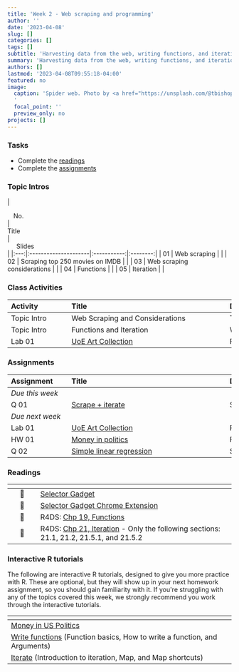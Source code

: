 ```yaml
---
title: 'Week 2 - Web scraping and programming'
author: ''
date: '2023-04-08'
slug: []
categories: []
tags: []
subtitle: 'Harvesting data from the web, writing functions, and iteration :spider_web:'
summary: 'Harvesting data from the web, writing functions, and iteration.'
authors: []
lastmod: '2023-04-08T09:55:18-04:00'
featured: no
image:
  caption: 'Spider web. Photo by <a href="https://unsplash.com/@tbishop2?utm_source=unsplash&utm_medium=referral&utm_content=creditCopyText">Thomas Bishop</a> on <a href="https://unsplash.com/s/photos/spider-web-dew?utm_source=unsplash&utm_medium=referral&utm_content=creditCopyText">Unsplash</a>
  '
  focal_point: ''
  preview_only: no
projects: []
---
```


### Tasks

- Complete the [readings](/post/02-week/#readings)
- Complete the [assignments](/post/02-week/#assignments)


### Topic Intros

<!-- You can access the course videos on YouTube. You can also find a playlists for all course videos on YouTube [here](https://www.youtube.com/playlist?list=PLNUVZZ6hfXX1tyUykCWShOKZdIB0TIhtM). -->

<!-- | <div style="width:50px;text-align:center">No.</div> | <div style="width:250px;text-align:left">Title</div> | <div style="width:80px;text-align:center">YouTube</div> | <div style="width:80px;text-align:center">Slides</div> | <div style="width:80px;text-align:center">Length</div> | -->
<!-- |:---:|:---------------------|:-------:|:-----------:|:--------:|:------:| -->
<!-- | 01 | Web scraping | [<span style='color: red;'><i class='fab fa-youtube fa-lg'></i></span>](https://youtu.be/99Hkmfb2i80) | [<span style='color: #4b5357;'><i class='fas fa-desktop fa-lg'></i></span>](https://laurielbaker.github.io/DCS-210/course-materials/slides/u2-d18-web-scrape/u2-d18-web-scrape.html) | 14:25 |  -->
<!-- | 02 | Scraping top 250 movies on IMDB | [<span style='color: red;'><i class='fab fa-youtube fa-lg'></i></span>](https://youtu.be/YmKULNLsDsU) | [<span style='color: #4b5357;'><i class='fas fa-desktop fa-lg'></i></span>](https://laurielbaker.github.io/DCS-210/course-materials/slides/u2-d19-top-250-imdb/u2-d19-top-250-imdb.html) | 24:15 |  -->
<!-- | 03 | Web scraping considerations | [<span style='color: red;'><i class='fab fa-youtube fa-lg'></i></span>](https://youtu.be/LONRJHMvSyU) | [<span style='color: #4b5357;'><i class='fas fa-desktop fa-lg'></i></span>](https://laurielbaker.github.io/DCS-210/course-materials/slides/u2-d20-considerations/u2-d20-considerations.html) | 8:54 |  -->
<!-- | 04 | Functions | [<span style='color: red;'><i class='fab fa-youtube fa-lg'></i></span>](https://youtu.be/6KWlPhPMluE) |  [<span style='color: #4b5357;'><i class='fas fa-desktop fa-lg'></i></span>](https://laurielbaker.github.io/DCS-210/course-materials/slides/u2-d21-functions/u2-d21-functions.html) | 21:58 |  -->
<!-- | 05 | Iteration | [<span style='color: red;'><i class='fab fa-youtube fa-lg'></i></span>](https://youtu.be/x3UMny1fQhc) |  [<span style='color: #4b5357;'><i class='fas fa-desktop fa-lg'></i></span>](https://laurielbaker.github.io/DCS-210/course-materials/slides/u2-d22-iteration/u2-d22-iteration.html) | 13:54 |  -->

| <div style="width:50px;text-align:center">No.</div> | <div style="width:250px;text-align:left">Title</div> | <div style="width:80px;text-align:center">Slides</div> |
|:---:|:---------------------|:-----------:|:--------:|
| 01 | Web scraping | [<span style='color: #4b5357;'><i class='fas fa-desktop fa-lg'></i></span>](https://laurielbaker.github.io/DCS-210/course-materials/slides/u2-d18-web-scrape/u2-d18-web-scrape.html) |
| 02 | Scraping top 250 movies on IMDB | [<span style='color: #4b5357;'><i class='fas fa-desktop fa-lg'></i></span>](https://laurielbaker.github.io/DCS-210/course-materials/slides/u2-d19-top-250-imdb/u2-d19-top-250-imdb.html) |
| 03 | Web scraping considerations | [<span style='color: #4b5357;'><i class='fas fa-desktop fa-lg'></i></span>](https://laurielbaker.github.io/DCS-210/course-materials/slides/u2-d20-considerations/u2-d20-considerations.html) |
| 04 | Functions |[<span style='color: #4b5357;'><i class='fas fa-desktop fa-lg'></i></span>](https://laurielbaker.github.io/DCS-210/course-materials/slides/u2-d21-functions/u2-d21-functions.html) |
| 05 | Iteration | [<span style='color: #4b5357;'><i class='fas fa-desktop fa-lg'></i></span>](https://laurielbaker.github.io/DCS-210/course-materials/slides/u2-d22-iteration/u2-d22-iteration.html) |

### Class Activities

| <div style="width:120px;text-align:left">Activity</div> | <div style="width:340px;text-align:left">Title</div> | <div style="width:200px;text-align:left">Date</div> |
|:---|:---|:---|
| Topic Intro | Web Scraping and Considerations | Tue, 11 April|
| Topic Intro | Functions and Iteration | Wed, 12 April |
| Lab 01 | [UoE Art Collection](https://laurielbaker.github.io/DCS-210/course-materials/lab-instructions/lab-08/lab-08-uoe-art.html) | Fri, 14 April |



### Assignments

| <div style="width:120px;text-align:left">Assignment</div> | <div style="width:340px;text-align:left">Title</div> | <div style="width:200px;text-align:left">Due</div> |
|:---|:---|:---|
| *Due this week* | | |
| Q 01 | [Scrape + iterate](https://laurie-the-student-baker.shinyapps.io/05-scrape-iterate/) | Sun, 19 April 23:59 EST |
| *Due next week* | | |
| Lab 01 | [UoE Art Collection](https://laurielbaker.github.io/DCS-210/course-materials/lab-instructions/lab-08/lab-08-uoe-art.html) | Fri, 21 April 23:59 EST |
| HW 01  | [Money in politics](https://laurielbaker.github.io/DCS-210/course-materials/hw-instructions/hw-06/hw-06-money-in-politics.html) | Fri, 21 April 23:59 EST |
| Q 02 | [Simple linear regression](https://laurie-the-student-baker.shinyapps.io/07-modeling-simple/#section-teacher-salaries) | Sun 23:59 EST |

### Readings

| <div style="width:50px"></div>  | <div style="width:420px"></div>  |  <div style="width:200px"></div> |
|:---:|:---|:---:|
| :page_facing_up: | [Selector Gadget](https://rvest.tidyverse.org/articles/selectorgadget.html) | **Required** |
| :toolbox: | [Selector Gadget Chrome Extension](https://chrome.google.com/webstore/detail/selectorgadget/mhjhnkcfbdhnjickkkdbjoemdmbfginb?hl=en) | **Required** |
| :open_book: | R4DS: [Chp 19, Functions](https://r4ds.had.co.nz/functions.html) | **Required** |
| :open_book: | R4DS: [Chp 21, Iteration](https://r4ds.had.co.nz/iteration.html) - Only the following sections: 21.1, 21.2, 21.5.1, and 21.5.2 | **Optional** |

### Interactive R tutorials

The following are interactive R tutorials, designed to give you more practice with R. These are optional, but they will show up in your next homework assignment, so you should gain familiarity with it. If you're struggling with any of the topics covered this week, we strongly recommend you work through the interactive tutorials.

|  <div style="width:480px"></div>  |  <div style="width:200px"></div>  |
|:---|:---|
| [Money in US Politics](https://minecr.shinyapps.io/dsbox-05-moneyinpolitics/) | Related to HW 06 |
| [Write functions](https://rstudio.cloud/learn/primers/6) (Function basics, How to write a function, and Arguments) | *Optional* |
| [Iterate](https://rstudio.cloud/learn/primers/5) (Introduction to iteration, Map, and Map shortcuts) | *Optional* |


